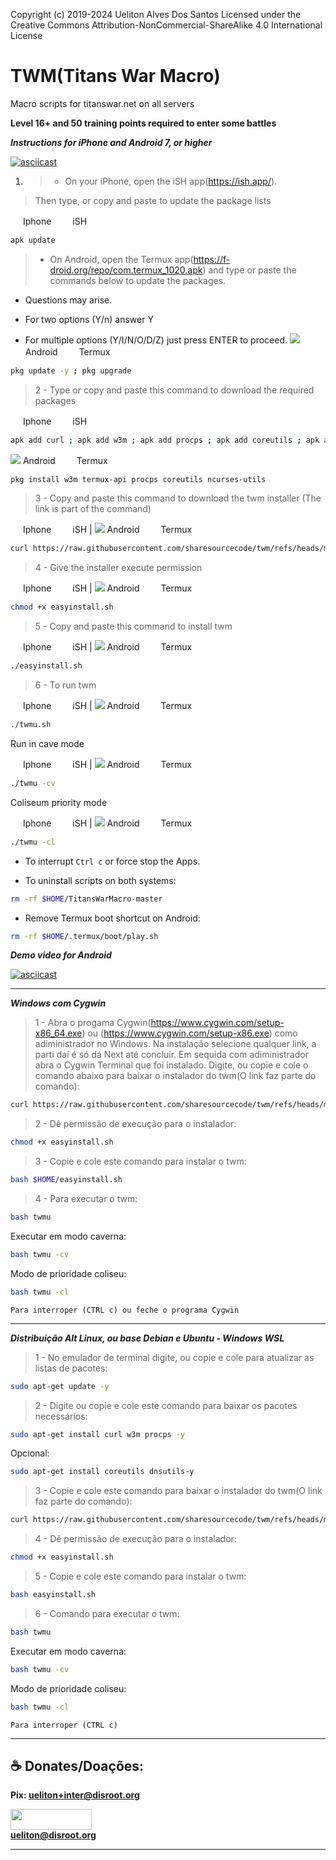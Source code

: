 Copyright (c) 2019-2024 Ueliton Alves Dos Santos
Licensed under the Creative Commons Attribution-NonCommercial-ShareAlike 4.0 International License
# TWM(Titans War Macro)
Macro scripts for titanswar.net on all servers


**Level 16+ and 50 training points required to enter some battles**

***Instructions for iPhone and Android 7, or higher***

[![asciicast](https://asciinema.org/a/5tjdRTdLSgCu1ciDKeBBVgUu0.svg)](https://tube.tchncs.de/w/5i2ELTdjbnhgAV2zMVACgM?start=13s&stop=17m10s&autoplay=1)

1. > - On your iPhone, open the iSH app(https://ish.app/).
> Then type, or copy and paste to update the package lists

<img src="https://www.apple.com/favicon.ico" height="16" width="16" /> Iphone　<img src=https://ish.app/assets/icon.png height="16" width="16"/> iSH
```bash
apk update
```
> - On Android, open the Termux app(https://f-droid.org/repo/com.termux_1020.apk) and type or paste the commands below to update the packages.
* Questions may arise.

* For two options (Y/n) answer Y

* For multiple options (Y/I/N/O/D/Z) just press ENTER to proceed.
<img src="https://www.android.com/static/img/favicons/16.png" /> Android　<img src="https://cdn.fosstodon.org/accounts/avatars/108/640/704/836/321/085/original/0e9b031ff15a4c3d.png" height="16" width="16" /> Termux
```bash
pkg update -y ; pkg upgrade
```
>2 - Type or copy and paste this command to download the required packages

<img src="https://www.apple.com/favicon.ico" height="16" width="16" /> Iphone　<img src=https://ish.app/assets/icon.png height="16" width="16"/> iSH
```bash
apk add curl ; apk add w3m ; apk add procps ; apk add coreutils ; apk add --no-cache tzdata
```
<img src="https://www.android.com/static/img/favicons/16.png" /> Android　<img src="https://cdn.fosstodon.org/accounts/avatars/108/640/704/836/321/085/original/0e9b031ff15a4c3d.png" height="16" width="16" /> Termux
```bash
pkg install w3m termux-api procps coreutils ncurses-utils 
```
>3 - Copy and paste this command to download the twm installer (The link is part of the command)

<img src="https://www.apple.com/favicon.ico" height="16" width="16" /> Iphone　<img src=https://ish.app/assets/icon.png height="16" width="16" /> iSH | <img src="https://www.android.com/static/img/favicons/16.png" /> Android　<img src="https://cdn.fosstodon.org/accounts/avatars/108/640/704/836/321/085/original/0e9b031ff15a4c3d.png" height="16" width="16" /> Termux 
```bash
curl https://raw.githubusercontent.com/sharesourcecode/twm/refs/heads/master/easyinstall.sh -L -O
```
>4 - Give the installer execute permission

<img src="https://www.apple.com/favicon.ico" height="16" width="16" /> Iphone　<img src=https://ish.app/assets/icon.png height="16" width="16" /> iSH | <img src="https://www.android.com/static/img/favicons/16.png" /> Android　<img src="https://cdn.fosstodon.org/accounts/avatars/108/640/704/836/321/085/original/0e9b031ff15a4c3d.png" height="16" width="16" /> Termux
```bash
chmod +x easyinstall.sh
```

>5 - Copy and paste this command to install twm

<img src="https://www.apple.com/favicon.ico" height="16" width="16" /> Iphone　<img src=https://ish.app/assets/icon.png height="16" width="16" /> iSH | <img src="https://www.android.com/static/img/favicons/16.png" /> Android　<img src="https://cdn.fosstodon.org/accounts/avatars/108/640/704/836/321/085/original/0e9b031ff15a4c3d.png" height="16" width="16" /> Termux
```bash
./easyinstall.sh
```

>6 - To run twm

<img src="https://www.apple.com/favicon.ico" height="16" width="16" /> Iphone　<img src=https://ish.app/assets/icon.png height="16" width="16" /> iSH | <img src="https://www.android.com/static/img/favicons/16.png" /> Android　<img src="https://cdn.fosstodon.org/accounts/avatars/108/640/704/836/321/085/original/0e9b031ff15a4c3d.png" height="16" width="16" /> Termux
```bash
./twmu.sh
```

Run in cave mode

<img src="https://www.apple.com/favicon.ico" height="16" width="16" /> Iphone　<img src=https://ish.app/assets/icon.png height="16" width="16" /> iSH | <img src="https://www.android.com/static/img/favicons/16.png" /> Android　<img src="https://cdn.fosstodon.org/accounts/avatars/108/640/704/836/321/085/original/0e9b031ff15a4c3d.png" height="16" width="16" /> Termux
```bash
./twmu -cv
```

Coliseum priority mode

<img src="https://www.apple.com/favicon.ico" height="16" width="16" /> Iphone　<img src=https://ish.app/assets/icon.png height="16" width="16" /> iSH | <img src="https://www.android.com/static/img/favicons/16.png" /> Android　<img src="https://cdn.fosstodon.org/accounts/avatars/108/640/704/836/321/085/original/0e9b031ff15a4c3d.png" height="16" width="16" /> Termux

```bash
./twmu -cl
```

* To interrupt `Ctrl c` or force stop the Apps.

* To uninstall scripts on both systems:

```bash
rm -rf $HOME/TitansWarMacro-master
```

* Remove Termux boot shortcut on Android:

```bash
rm -rf $HOME/.termux/boot/play.sh
```
***Demo video for Android***

[![asciicast](https://asciinema.org/a/5tjdRTdLSgCu1ciDKeBBVgUu0.svg)](https://tube.tchncs.de/w/ejaAKjRBQqxig1V3m4EGQW?start=0s&stop=1m10s&autoplay=1&muted=1)

***
***Windows com Cygwin***

>1 - Abra o progama Cygwin(https://www.cygwin.com/setup-x86_64.exe) ou (https://www.cygwin.com/setup-x86.exe) como adiministrador no Windows. Na instalação selecione qualquer link, a parti daí é só dá Next até concluir. Em sequida com adiministrador abra o Cygwin Terminal que foi instalado. Digite, ou copie e cole o comando abaixo para baixar o instalador do twm(O link faz parte do comando):

```bash
curl https://raw.githubusercontent.com/sharesourcecode/twm/refs/heads/master/easyinstall.sh -L -O
```

>2 - Dê permissão de execução para o instalador:

```bash
chmod +x easyinstall.sh
```
>3 - Copie e cole este comando para instalar o twm:

```bash
bash $HOME/easyinstall.sh
```

>4 - Para executar o twm:

```bash
bash twmu
```

Executar em modo caverna:

```bash
bash twmu -cv
```

Modo de prioridade coliseu:

```bash
bash twmu -cl
```

`Para interroper (CTRL c) ou feche o programa Cygwin`

***
***Distribuição Alt Linux, ou base Debian e Ubuntu - Windows WSL***

>1 - No emulador de terminal digite, ou copie e cole para atualizar as listas de pacotes:

```bash
sudo apt-get update -y
```

>2 - Digite ou copie e cole este comando para baixar os pacotes necessários:

```bash
sudo apt-get install curl w3m procps -y
```

Opcional:
```bash
sudo apt-get install coreutils dnsutils-y
```

>3 - Copie e cole este comando para baixar o instalador do twm(O link faz parte do comando):

```bash
curl https://raw.githubusercontent.com/sharesourcecode/twm/refs/heads/master/easyinstall.sh -L -O
```

>4 - Dê permissão de execução para o instalador:

```bash
chmod +x easyinstall.sh
```
>5 - Copie e cole este comando para instalar o twm:

```bash
bash easyinstall.sh
```

>6 - Comando para executar o twm:

```bash
bash twmu
```

Executar em modo caverna:

```bash
bash twmu -cv
```

Modo de prioridade coliseu:

```bash
bash twmu -cl
```

`Para interroper (CTRL c)`

***

## **☕ Donates/Doações:**

**Pix: ueliton+inter@disroot.org** <br>

<img src="https://img.shields.io/badge/PayPal-00457C?style=for-the-badge&logo=paypal&logoColor=white" height="33" width="130" /><br>**ueliton@disroot.org** <br>

***

